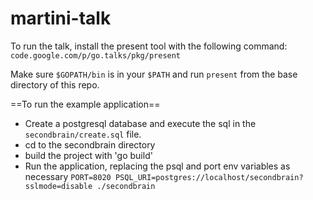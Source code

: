 martini-talk
============

To run the talk, install the present tool with the following command:
` code.google.com/p/go.talks/pkg/present`

Make sure `$GOPATH/bin` is in your `$PATH` and run `present` from the base directory of this repo.



==To run the example application==

* Create a postgresql database and execute the sql in the `secondbrain/create.sql` file.
* cd to the secondbrain directory
* build the project with 'go build'
* Run the application, replacing the psql and port env variables as necessary
```PORT=8020 PSQL_URI=postgres://localhost/secondbrain?sslmode=disable ./secondbrain```

